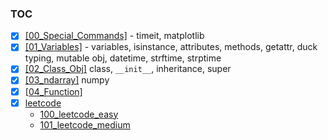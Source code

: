 ### TOC
- [x] [[00_Special_Commands]](https://github.com/krystinli/code_snippet_collection/blob/master/Python_Functions/00_Special_Commands.ipynb) - timeit, matplotlib
- [x] [[01_Variables]](https://github.com/krystinli/code_snippet_collection/blob/master/Python_Functions/01_Variables.ipynb) - variables, isinstance, attributes, methods, getattr, duck typing, mutable obj, datetime, strftime, strptime
- [x] [[02_Class_Obj]](https://github.com/krystinli/code_snippet_collection/blob/master/Python_Functions/02_Class_Obj.ipynb) class, `__init__`, inheritance, super 
- [x] [[03_ndarray]](https://github.com/krystinli/code_snippet_collection/blob/master/Python_Functions/03_ndarray.ipynb) numpy
- [x] [[04_Function]](https://github.com/krystinli/code_snippet_collection/blob/master/Python_Functions/04_Function.ipynb)
- [x] [leetcode](https://leetcode.com/problemset/all/)
  - [100_leetcode_easy]()
  - [101_leetcode_medium]()
  
